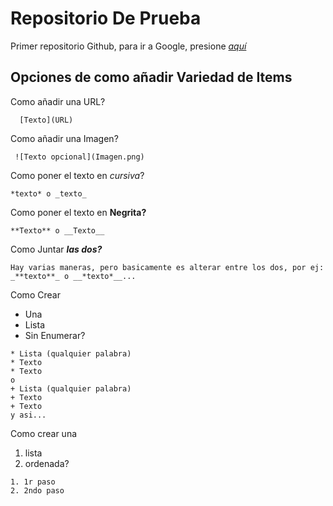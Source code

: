 # Repositorio De Prueba
Primer repositorio Github, para ir a Google, presione [*aquí*](https://www.google.com)

## Opciones de como añadir Variedad de Items
Como añadir una URL?
```
  [Texto](URL)
```

Como añadir una Imagen?

```
 ![Texto opcional](Imagen.png)
```

Como poner el texto en *cursiva*?
```
*texto* o _texto_
```

Como poner el texto en **Negrita?**
```
**Texto** o __Texto__
```

Como Juntar **_las dos?_**
```
Hay varias maneras, pero basicamente es alterar entre los dos, por ej:
_**texto**_ o __*texto*__...

```

Como Crear
* Una
* Lista
* Sin Enumerar?
```
* Lista (qualquier palabra)
* Texto
* Texto
o
+ Lista (qualquier palabra)
+ Texto
+ Texto
y asi...
```

Como crear una

1. lista
2. ordenada?
```
1. 1r paso
2. 2ndo paso
```

